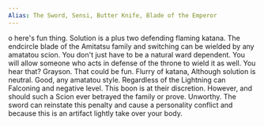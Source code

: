 ```yaml
---
Alias: The Sword, Sensi, Butter Knife, Blade of the Emperor
---
```



o here's fun thing. Solution is a plus two defending flaming katana. The endcircle blade of the Amitatsu family and switching can be wielded by any amatatou scion. You don't just have to be a natural ward dependent. You will allow someone who acts in defense of the throne to wield it as well. You hear that? Grayson. That could be fun. Flurry of katana, Although solution is neutral. Good, any amatatou style. Regardless of the Lightning can Falconing and negative level. This boon is at their discretion. However, and should such a Scion ever betrayed the family or prove. Unworthy. The sword can reinstate this penalty and cause a personality conflict and because this is an artifact lightly take over your body.